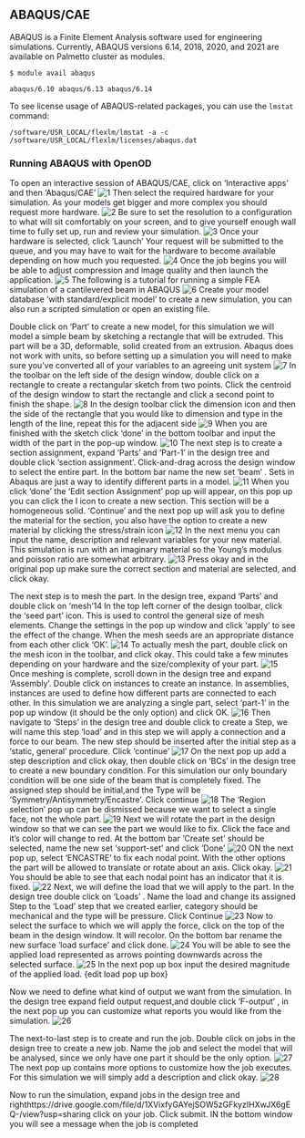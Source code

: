 ## ABAQUS/CAE

ABAQUS is a Finite Element Analysis software used
for engineering simulations.
Currently, ABAQUS versions 6.14, 2018, 2020, and 2021 are available on Palmetto cluster
as modules.

~~~
$ module avail abaqus

abaqus/6.10 abaqus/6.13 abaqus/6.14
~~~

To see license usage of ABAQUS-related packages,
you can use the `lmstat` command:

~~~
/software/USR_LOCAL/flexlm/lmstat -a -c /software/USR_LOCAL/flexlm/licenses/abaqus.dat
~~~


### Running ABAQUS with OpenOD

To open an interactive session of ABAQUS/CAE, click on ‘Interactive apps’ and then ‘Abaqus/CAE’
![1](https://drive.google.com/file/d/1ePayDe_RqXAbQPTEozgQ7eZs8vNTl5Eu/view?usp=sharing)
Then select the required hardware for your simulation. As your models get bigger and more complex you should request more hardware.
![2](https://drive.google.com/file/d/1tMpU4IVKEc2wNOE03pfOBZ-Dhjilub76/view?usp=sharing)
Be sure to set the resolution to a configuration to what will sit comfortably on your screen, and to give yourself enough wall time to fully set up, run and review your simulation.
![3](https://drive.google.com/file/d/1N9LZzpzWnVQtIMAnkoKjj70fcN4OESkE/view?usp=sharing)
Once your hardware is selected, click ‘Launch’
Your request will be submitted to the queue, and you may have to wait  for the hardware to become available depending on how much you requested.
![4](https://drive.google.com/file/d/1Hav7TIjTpErgXJTd0PuxXZm_DTVpEX_d/view?usp=sharing)
Once the job begins you will be able to adjust compression and image quality and then launch the application.
![5](https://drive.google.com/file/d/1-U9Qyyu8Utn3EtDgJ2GKSACNU0UQRTHa/view?usp=sharing)
The following is a tutorial for running a simple FEA simulation of a cantilevered beam in ABAQUS
![6](https://drive.google.com/file/d/1iLr3Z9obp8goq0Khk7OdA-UnDOqF_LVa/view?usp=sharing)
Create your model database ‘with standard/explicit model’ to create a new simulation, you can also run a scripted simulation or open an existing file.

Double click on ‘Part’ to create a new model, for this simulation we will model a simple beam by sketching a rectangle that will be extruded. This part will be a 3D, deformable, solid created from an extrusion. Abaqus does not work with units, so before setting up a simulation you will need to make sure you’ve converted all of your variables to an agreeing unit system
![7](https://drive.google.com/file/d/1V14U3U_OohAAmhDfdSP860paPjsD6Ckl/view?usp=sharing)
 In the toolbar on the left side of the design window, double click on a rectangle to create a rectangular sketch from two points. Click the centroid of the design window to start the rectangle and click a second point to finish the shape.
 ![8](https://drive.google.com/file/d/1_KcR7yPCb0Q_JmbcSXlkO43oB8eEY5dt/view?usp=sharing)
In the design toolbar click the dimension icon and then the side of the rectangle that you would like to dimension and type in the length of the line, repeat this for the adjacent side
![9](https://drive.google.com/file/d/1PGylmDUd8wXh9HKauODwsY4oENKpK45g/view?usp=sharing)
When you are finished with the sketch click ‘done’ in the bottom toolbar and input the width of the part in the pop-up window.
![10](https://drive.google.com/file/d/1t6mvPrpDfx2_OSrjTwPY3qB53q2sQuM2/view?usp=sharing)
The next step is to create a section assignment, expand ‘Parts’ and ‘Part-1’ in the design tree and double click ‘section assignment’. Click-and-drag across the design window to select the entire part. In the bottom bar name the new set ‘beam’ . Sets in Abaqus are just a way to identify different parts in a model.
![11](https://drive.google.com/file/d/17qfB_k5Bd3zLJhLMauhWzU7eY7FQR9Tc/view?usp=sharinghttps://drive.google.com/drive/u/0/folders/1DQWwnugrOzHxVhgWGJ13YfonuoOliire)
When you click ‘done’ the ‘Edit section Assignment’ pop up will appear, on this pop up you can click the I icon to create a new section. This section will be a homogeneous solid. ‘Continue’ and the next pop up will ask you to define the material for the section, you also have the option to create a new material by clicking the stress/strain icon
![12](https://drive.google.com/file/d/1Es6ek5aOu-lq4FdDdHeR0eK0i8CMiUCM/view?usp=sharing)
In the next menu you can input the name, description and relevant variables for your new material. This simulation is run with an imaginary material so the Young’s modulus and poisson ratio are somewhat arbitrary.
![13](https://drive.google.com/file/d/1y1BG_b21T_kj1gL4Yvc8xFJr-mHdNQcY/view?usp=sharing)
Press okay and in the original pop up make sure the correct section and material are selected, and click okay.

The next step is to mesh the part. In the design tree, expand ‘Parts’ and double click on ‘mesh’14
In the top left corner of the design toolbar, click the ‘seed part’ icon. This is used to control the general size of mesh elements. Change the settings in the pop up window and click ‘apply’ to see the effect of the change. When the mesh seeds are an appropriate distance from each other click ‘OK’.
![14](https://drive.google.com/file/d/1cjhlsZfaKjuD0qY-jBSvwkl9OebGNWWU/view?usp=sharing)
To actually mesh the part, double click on the mesh icon in the toolbar, and click okay. This could take a few minutes depending on your hardware and the size/complexity of your part.
![15](https://drive.google.com/file/d/1l6KBhTAqaZCiZp2KoJ9ezfrOYE_IActs/view?usp=sharing)
Once meshing is complete, scroll down in the design tree and expand ‘Assembly’. Double click on instances to create an instance. In assemblies, instances are used to define how different parts are connected to each other. In this simulation we are analyzing a single part, select ‘part-1’ in the pop up window (it should be the only option) and click OK.
![16](https://drive.google.com/file/d/1huhZ8TBbn-_1Z045U6mqU0yuctFNotDF/view?usp=sharing)
Then navigate to ‘Steps’ in the design tree and double click to create a Step, we will name this step ‘load’ and in this step we will apply a connection and a force to our beam. The new step should be inserted after the initial step as a ‘static, general’ procedure. Click ‘continue’
![17](https://drive.google.com/file/d/1j8wQn82f_2StM1BfZRpQaVg3og4X7xQA/view?usp=sharing)
On the next pop up add a step description and click okay, then double click on ‘BCs’ in the design tree to create a new boundary condition.
For this simulation our only boundary condition will be one side of the beam that is completely fixed. The assigned step should be initial,and the Type will be ‘Symmetry/Antisymmetry/Encastre’.
Click continue
![18](https://drive.google.com/file/d/1FeKm_NvemVJWiEeKYi0ed6IpV5Dy9pga/view?usp=sharing)
The ‘Region selection’ pop up can be dismissed because we want to select a single face, not the whole part.
![19](https://drive.google.com/file/d/108o30-FLpBDcmN4o63PtSf8N-yiMP8mv/view?usp=sharing)
Next we will rotate the part in the design window so that we can see the part we would like to fix.
Click the face and it’s color will change to red. At the bottom bar ‘Create set’ should be selected, name the new set ‘support-set’ and click ‘Done’
![20](https://drive.google.com/file/d/15ZsTQ9kn2nakf0TpiqhNEveLHFPtqEXT/view?usp=sharing)
ON the next pop up, select ‘ENCASTRE’ to fix each nodal point. With the other options the part will be allowed to translate or rotate about an axis. Click okay.
![21](https://drive.google.com/file/d/1UgGwN9hmnlJQHn1gjR39bytfotxRrZLU/view?usp=sharing)
You should be able to see that each nodal point has an indicator that it is fixed.
![22](https://drive.google.com/file/d/1ZQjtSaq5Dxh9o1jS_4KskkS321L24fr1/view?usp=sharing)
Next, we will define the load that we will apply to the part. In the design tree double click on ‘Loads’ . Name the load and change its assigned Step to the ‘Load’ step that we created earlier, category should be mechanical and the type will be pressure. Click Continue
![23](https://drive.google.com/file/d/1p1pgCcZElet0JzovCBsgNcu620mcI7uJ/view?usp=sharing)
Now to select the surface to which we will apply the force, click on the top of the beam in the design window. It will recolor. On the bottom bar rename the new surface ‘load surface’ and click done.
![24](https://drive.google.com/file/d/1u3SwHzoUixZlCfrcmDcWdLaAqZ6ANO01/view?usp=sharing)
You will be able to see the applied load represented as arrows pointing downwards across the selected surface.
![25](https://drive.google.com/file/d/1A7Yvdlp9sThQdpPvlOoPnPlNR1wUO1j6/view?usp=sharing)
In the next pop up box  input the desired magnitude of the applied load.
 {edit load pop up box}

Now we need to define what kind of output we want from the simulation. In the design tree expand field output request,and double click ‘F-output’  , in the next pop up you can customize what reports you would like from the simulation.
![26](https://drive.google.com/file/d/1XVixfyGAYejSOW5zGFkyzIHXwJX6gEQ-/view?usp=sharing)

The next-to-last step is to create and run the job. Double click on jobs in the design tree to create a new job. Name the job and select the model that will be analysed, since we only have one part it should be the only option.
![27](https://drive.google.com/file/d/1XVixfyGAYejSOW5zGFkyzIHXwJX6gEQ-/view?usp=sharing)
The next pop up contains more options to customize how the job executes. For this simulation we will simply add a description and click okay.
![28](https://drive.google.com/file/d/17C56x1dB3DsbBSncRiAGQ9D8Xnpe33_p/view?usp=sharing)

Now to run the simulation, expand jobs in the design tree and righthttps://drive.google.com/file/d/1XVixfyGAYejSOW5zGFkyzIHXwJX6gEQ-/view?usp=sharing click on your job. Click submit.
IN the bottom window you will see a message when the job is completed









